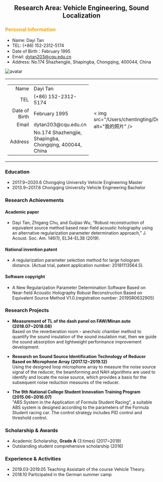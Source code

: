 ## <center>Research Area: Vehicle Engineering, Sound Localization 
### <font color=orange>Personal Information</font>
- Name: Dayi Tan
- TEL: (+86) 152-2312-5174
- Date of Birth：February 1995
- Email: [dytan203@cqu.edu.cn](dytan203@cqu.edu.cn)
- Address: No.174 Shazhengjie, Shapingba, Chongqing, 400044, China

![avatar](/Users/chentingting/Desktop/1.png)

<table>
    <tr>
        <td width="80%">
            <table>
                <tr>
                    <td align="right">Name</td>
                    <td align="left">Dayi Tan</td>
                </tr>
                <tr>
                    <td align="right">TEL</td>
                    <td align="left">(+86) 152-2312-5174</td>
                </tr>
                <tr>
                    <td align="right">Date of Birth</td>
                    <td align="left">February 1995</td>
                </tr>
                <tr>
                    <td align="right">Email</td>
                    <td align="left">dytan203@cqu.edu.cn</td>
                </tr>
                <tr>
                    <td align="right">Address</td>
                    <td align="left">No.174 Shazhengjie, Shapingba, Chongqing, 400044, China</td>
                </tr>
            </table>
        </td>
        <td width="20%" height="100%">
            < img src="/Users/chentingting/Desktop/1.png" alt="我的照片" />
        </td>
    </tr>
</table>


### Education
- 2017.9~2020.6 Chongqing University Vehicle Engineering Master
- 2013.9~2017.6 Chongqing University Vehicle Engineering Bachelor


### Research Achievements
#### Academic paper
- Dayi Tan, Zhigang Chu, and Guijiao Wu, “Robust reconstruction of equivalent source method based near-field acoustic holography using an alternative regularization parameter determination approach,” J. Acoust. Soc. Am. 146(1), EL34-EL38 (2019).

#### National invention patent
- A regularization parameter selection method for large hologram distance. (Actual trial, patent application number: 20181113564.5).

#### Software copyright
- A New Regularization Parameter Determination Software Based on Near-field Acoustic Holography Robust Reconstruction Based on Equivalent Source Method V1.0.(registration number: 2019SR0632905)


### Research Projects
- **Measurement of TL of the dash panel on FAW/Minan auto (2018.07~2018.08)** \
Based on the reverberation room - anechoic chamber method to quantify the sound insulation of the sound insulation mat, then we guide the sound absorption and lightweight performance improvement development.

- **Research on Sound Source Identification Technology of Reducer Based on Microphone Array (2017.12~2019.12)** \
Using the designed loop microphone array to measure the noise source signal of the reducer, the beamforming and NAH algorithms are used to identify and locate the noise source, which provides a basis for the subsequent noise reduction measures of the reducer.


- **The 9th National College Student Innovation Training Program (2015.06~2016.07)** \
"ABS System in the Application of Formula Student Racing", a suitable ABS system is designed according to the parameters of the Formula Student racing car. The control strategy includes PID control and threshold control.


### Scholarship & Awards
- Academic Scholarship, **Grade A** (3.times) (2017~2019)
- Outstanding student comprehensive scholarship (2016) 

### Experience & Activities
- 2019.03-2019.05    Teaching Assistant of the course Vehicle Theory.
- 2018.10           Participated in the German summer camp
